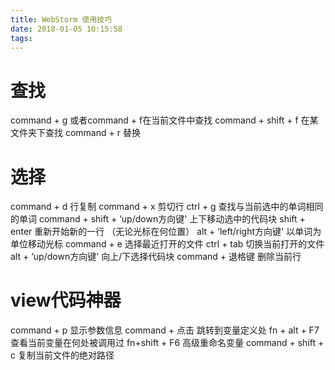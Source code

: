 ```yaml
---
title: WebStorm 使用技巧
date: 2018-01-05 10:15:58
tags:
---
```

# 查找
command + g 或者command + f在当前文件中查找
command + shift + f 在某文件夹下查找
command + r 替换
# 选择
command + d 行复制
command + x 剪切行
ctrl + g 查找与当前选中的单词相同的单词
command + shift + ‘up/down方向键' 上下移动选中的代码块
shift + enter 重新开始新的一行 （无论光标在何位置）
alt + ‘left/right方向键' 以单词为单位移动光标
command + e 选择最近打开的文件
ctrl + tab 切换当前打开的文件
alt + ‘up/down方向键' 向上/下选择代码块
command + 退格键 删除当前行
# view代码神器
command + p 显示参数信息
command + 点击 跳转到变量定义处
fn + alt + F7 查看当前变量在何处被调用过
fn+shift + F6 高级重命名变量
command + shift + c 复制当前文件的绝对路径